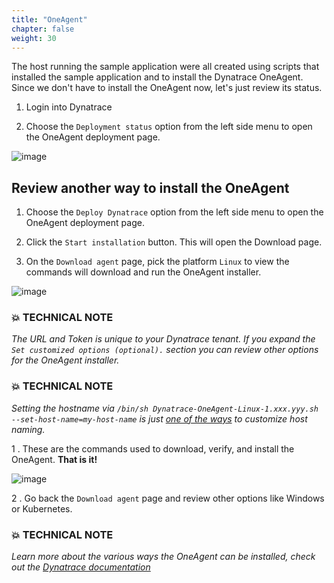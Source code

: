 ```yaml
---
title: "OneAgent"
chapter: false
weight: 30
---
```


The host running the sample application were all created using scripts that installed the sample application and to install the Dynatrace OneAgent.  Since we don't have to install the OneAgent now, let's just review its status.

1. Login into Dynatrace

1. Choose the `Deployment status` option from the left side menu to open the OneAgent deployment page.

![image](/images/lab1-deployment-status.png)

## Review another way to install the OneAgent 

1. Choose the `Deploy Dynatrace` option from the left side menu to open the OneAgent deployment page. 

1. Click the `Start installation` button.  This will open the Download page.

1. On the `Download agent` page, pick the platform `Linux` to view the commands will download and run the OneAgent installer.

![image](/images/lab1-download-dynatrace.png)

### 💥 **TECHNICAL NOTE** 

_The URL and Token is unique to your Dynatrace tenant.  If you expand the `Set customized options (optional).` section you can review other options for the OneAgent installer._

### 💥 **TECHNICAL NOTE** 

_Setting the hostname via  `/bin/sh Dynatrace-OneAgent-Linux-1.xxx.yyy.sh --set-host-name=my-host-name` is just <a href="https://www.dynatrace.com/support/help/how-to-use-dynatrace/hosts/configuration/set-custom-host-names-in-dynamic-environments" target="_blank">one of the ways</a> to customize host naming._

1 . These are the commands used to download, verify, and install the OneAgent.  **That is it!**

![image](/images/lab1-install-dynatrace.png)

2 . Go back the `Download agent` page and review other options like Windows or Kubernetes.

### 💥 **TECHNICAL NOTE** 

_Learn more about the various ways the OneAgent can be installed, check out the <a href="https://www.dynatrace.com/support/help/setup-and-configuration/dynatrace-oneagent" target="_blank">Dynatrace documentation</a>_

